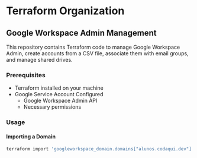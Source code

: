 # Terraform Organization

## Google Workspace Admin Management

This repository contains Terraform code to manage Google Workspace Admin, create accounts from a CSV file, associate them with email groups, and manage shared drives.

### Prerequisites

- Terraform installed on your machine
- Google Service Account Configured
   - Google Workspace Admin API
   - Necessary permissions

### Usage

#### Importing a Domain

```bash
terraform import 'googleworkspace_domain.domains["alunos.codaqui.dev"]' alunos.codaqui.dev
```
